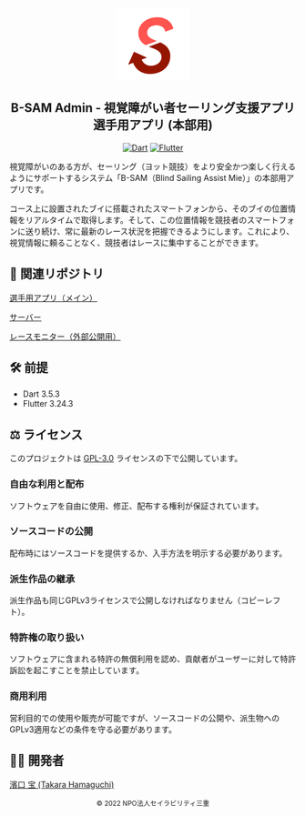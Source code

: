 <section align="center">

<a href="https://github.com/takara2314/bsam-server">
    <img src="./assets/icon.svg" width="128" height="128" alt="logo" />
</a>

# B-SAM Admin - 視覚障がい者セーリング支援アプリ 選手用アプリ (本部用)

[![Dart](https://img.shields.io/badge/Go-ffffff?style=for-the-badge&labelColor=00b4ab&logoColor=ffffff&color=f5f5f5&logo=dart)](https://dart.dev/)
[![Flutter](https://img.shields.io/badge/Flutter-ffffff?style=for-the-badge&labelColor=54c5f8&logoColor=ffffff&color=f5f5f5&logo=flutter)](https://flutter.dev/)

</section>

視覚障がいのある方が、セーリング（ヨット競技）をより安全かつ楽しく行えるようにサポートするシステム「B-SAM（Blind Sailing Assist Mie）」の本部用アプリです。

コース上に設置されたブイに搭載されたスマートフォンから、そのブイの位置情報をリアルタイムで取得します。そして、この位置情報を競技者のスマートフォンに送り続け、常に最新のレース状況を把握できるようにします。これにより、視覚情報に頼ることなく、競技者はレースに集中することができます。

## 🔗 関連リポジトリ
[選手用アプリ（メイン）](https://github.com/takara2314/bsam)

[サーバー](https://github.com/takara2314/bsam-server)

[レースモニター（外部公開用）](https://github.com/takara2314/bsam-web)

## 🛠 前提
- Dart 3.5.3
- Flutter 3.24.3

## ⚖️ ライセンス
このプロジェクトは [GPL-3.0](./LICENSE) ライセンスの下で公開しています。

### 自由な利用と配布
ソフトウェアを自由に使用、修正、配布する権利が保証されています。
### ソースコードの公開
配布時にはソースコードを提供するか、入手方法を明示する必要があります。
### 派生作品の継承
派生作品も同じGPLv3ライセンスで公開しなければなりません（コピーレフト）。
### 特許権の取り扱い
ソフトウェアに含まれる特許の無償利用を認め、貢献者がユーザーに対して特許訴訟を起こすことを禁止しています。
### 商用利用
営利目的での使用や販売が可能ですが、ソースコードの公開や、派生物へのGPLv3適用などの条件を守る必要があります。

## 👨‍💻 開発者
[濱口 宝 (Takara Hamaguchi)](https://github.com/takara2314)

<div align="center">
<small>
© 2022 NPO法人セイラビリティ三重
</small>
</div>
